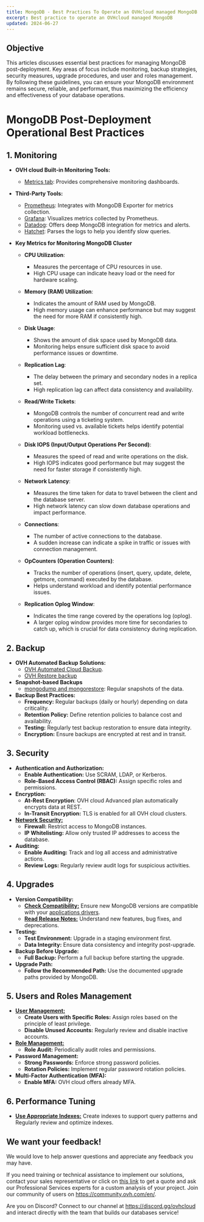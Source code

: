 ```yaml
---
title: MongoDB - Best Practices To Operate an OVHcloud managed MongoDB
excerpt: Best practice to operate an OVHcloud managed MongoDB
updated: 2024-06-27
---
```


## Objective

This articles discusses essential best practices for managing MongoDB post-deployment. Key areas of focus include monitoring, backup strategies, security measures, upgrade procedures, and user and roles management. By following these guidelines, you can ensure your MongoDB environment remains secure, reliable, and performant, thus maximizing the efficiency and effectiveness of your database operations.


# MongoDB Post-Deployment Operational Best Practices

## 1. Monitoring
- **OVH cloud Built-in Monitoring Tools:**
  - [Metrics tab](https://help.ovhcloud.com/csm/en-ie-public-cloud-databases-mongodb-monitoring?id=kb_article_view&sysparm_article=KB0061661): Provides comprehensive monitoring dashboards.
- **Third-Party Tools:**
  - [Prometheus](https://prometheus.io/): Integrates with MongoDB Exporter for metrics collection.
  - [Grafana](https://grafana.com/): Visualizes metrics collected by Prometheus.
  - [Datadog](https://docs.datadoghq.com/integrations/mongo/?tab=replicaset): Offers deep MongoDB integration for metrics and alerts.
  - [Hatchet](https://github.com/ralphsawaya/ovh/blob/main/MongoDoc/mongodb_01_Why_mongoDB/guide.en-gb.md#hatchet): Parses the logs to help you identify slow queries.
    
- **Key Metrics for Monitoring MongoDB Cluster**
  - **CPU Utilization**: 
    - Measures the percentage of CPU resources in use.
    - High CPU usage can indicate heavy load or the need for hardware scaling.

  - **Memory (RAM) Utilization**: 
    - Indicates the amount of RAM used by MongoDB.
    - High memory usage can enhance performance but may suggest the need for more RAM if consistently high.

  - **Disk Usage**: 
    - Shows the amount of disk space used by MongoDB data.
    - Monitoring helps ensure sufficient disk space to avoid performance issues or downtime.

  - **Replication Lag**: 
    - The delay between the primary and secondary nodes in a replica set.
    - High replication lag can affect data consistency and availability.

  - **Read/Write Tickets**: 
    - MongoDB controls the number of concurrent read and write operations using a ticketing system.
    - Monitoring used vs. available tickets helps identify potential workload bottlenecks.

  - **Disk IOPS (Input/Output Operations Per Second)**: 
    - Measures the speed of read and write operations on the disk.
    - High IOPS indicates good performance but may suggest the need for faster storage if consistently high.

  - **Network Latency**: 
    - Measures the time taken for data to travel between the client and the database server.
    - High network latency can slow down database operations and impact performance.

  - **Connections**: 
    - The number of active connections to the database.
    - A sudden increase can indicate a spike in traffic or issues with connection management.

  - **OpCounters (Operation Counters)**: 
    - Tracks the number of operations (insert, query, update, delete, getmore, command) executed by the database.
    - Helps understand workload and identify potential performance issues.

  - **Replication Oplog Window**: 
    - Indicates the time range covered by the operations log (oplog).
    - A larger oplog window provides more time for secondaries to catch up, which is crucial for data consistency during replication.


## 2. Backup
- **OVH Automated Backup Solutions:**
  - [OVH Automated Cloud Backup](https://help.ovhcloud.com/csm/en-ie-public-cloud-databases-backups?id=kb_article_view&sysparm_article=KB0048698).
  - [OVH Restore backup](https://help.ovhcloud.com/csm/en-ie-public-cloud-databases-restore-backup?id=kb_article_view&sysparm_article=KB0048800)
- **Snapshot-based Backups**
  - [mongodump and mongorestore](https://help.ovhcloud.com/csm/en-ie-public-cloud-databases-mongodb-backups-restores?id=kb_article_view&sysparm_article=KB0049107): Regular snapshots of the data.
- **Backup Best Practices:**
  - **Frequency:** Regular backups (daily or hourly) depending on data criticality.
  - **Retention Policy:** Define retention policies to balance cost and availability.
  - **Testing:** Regularly test backup restoration to ensure data integrity.
  - **Encryption:** Ensure backups are encrypted at rest and in transit.

## 3. Security
- **Authentication and Authorization:**
  - **Enable Authentication:** Use SCRAM, LDAP, or Kerberos.
  - **Role-Based Access Control (RBAC):** Assign specific roles and permissions.
- **Encryption:**
  - **At-Rest Encryption**: OVH cloud Advanced plan automatically encrypts data at REST.
  - **In-Transit Encryption:** TLS is enabled for all OVH cloud clusters.
- [**Network Security:**](https://help.ovhcloud.com/csm/en-ie-public-cloud-databases-mongodb-managing-service?id=kb_article_view&sysparm_article=KB0049064)
  - **Firewall:** Restrict access to MongoDB instances.
  - **IP Whitelisting:** Allow only trusted IP addresses to access the database.
- **Auditing:**
  - **Enable Auditing:** Track and log all access and administrative actions.
  - **Review Logs:** Regularly review audit logs for suspicious activities.

## 4. Upgrades
- **Version Compatibility:**
  - [**Check Compatibility:**](https://www.mongodb.com/docs/drivers/about-compatibility/) Ensure new MongoDB versions are compatible with your [applications drivers](https://www.mongodb.com/docs/drivers/).
  - [**Read Release Notes:**](https://www.mongodb.com/docs/manual/release-notes/#release-notes) Understand new features, bug fixes, and deprecations.
- **Testing:**
  - **Test Environment:** Upgrade in a staging environment first.
  - **Data Integrity:** Ensure data consistency and integrity post-upgrade.
- **Backup Before Upgrade:**
  - **Full Backup:** Perform a full backup before starting the upgrade.
- **Upgrade Path:**
  - **Follow the Recommended Path:** Use the documented upgrade paths provided by MongoDB.

## 5. Users and Roles Management
- [**User Management:**](https://help.ovhcloud.com/csm/en-ie-public-cloud-databases-mongodb-managing-service?id=kb_article_view&sysparm_article=KB0049064)
  - **Create Users with Specific Roles:** Assign roles based on the principle of least privilege.
  - **Disable Unused Accounts:** Regularly review and disable inactive accounts.
- [**Role Management:**](https://www.mongodb.com/docs/manual/reference/built-in-roles/#self-hosted-deployment-built-in-roles)
  - **Role Audit:** Periodically audit roles and permissions.
- **Password Management:**
  - **Strong Passwords:** Enforce strong password policies.
  - **Rotation Policies:** Implement regular password rotation policies.
- **Multi-Factor Authentication (MFA):**
  - **Enable MFA:** OVH cloud offers already MFA.

## 6. Performance Tuning
  - [**Use Appropriate Indexes:**](https://github.com/ralphsawaya/ovh/blob/main/MongoDoc/mongodb_02_Best_practise_to_implement%20_your_first_mongoDB_instance/guide.en-gb.md#indexing) Create indexes to support query patterns and Regularly review and optimize indexes.

## We want your feedback!

We would love to help answer questions and appreciate any feedback you may have.

If you need training or technical assistance to implement our solutions, contact your sales representative or click on [this link](https://www.ovhcloud.com/en-gb/professional-services/) to get a quote and ask our Professional Services experts for a custom analysis of your project. Join our community of users on <https://community.ovh.com/en/>.

Are you on Discord? Connect to our channel at <https://discord.gg/ovhcloud> and interact directly with the team that builds our databases service!
